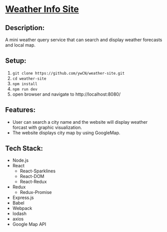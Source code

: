 # [Weather Info Site](https://weather-site-yw.herokuapp.com)

## Description:
A mini weather query service that can search and display weather forecasts and local map.

## Setup:
1. `git clone https://github.com/ywCN/weather-site.git`
2. `cd weather-site`
3. `npm install`
4. `npm run dev`
5. open browser and navigate to http://localhost:8080/

## Features:
- User can search a city name and the website will display weather forcast with graphic visualization.
- The website displays city map by using GoogleMap.

## Tech Stack:
- Node.js
- React
  - React-Sparklines
  - React-DOM
  - React-Redux
- Redux
  - Redux-Promise
- Express.js
- Babel
- Webpack
- lodash
- axios
- Google Map API
